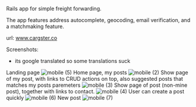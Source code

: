 Rails app for simple freight forwarding. 

The app features address autocomplete, geocoding, email verification, and a matchmaking feature.

url: www.cargster.co

Screenshots:
* its google translated so some translations suck

Landing page
![mobile (5)](https://user-images.githubusercontent.com/76739673/210647514-ca7f9341-6b00-45bd-82d9-ddf040a73ef3.png)
Home page, my posts
![mobile (2)](https://user-images.githubusercontent.com/76739673/210647495-7170cb04-b94d-406f-b0cb-0fc9f29c8adc.png)
Show page of my post, with links to CRUD actions on top, also suggested posts that matches my posts paremeters
![mobile (3)](https://user-images.githubusercontent.com/76739673/210647504-1da75cb5-30b7-408d-a11b-c81b45a3a800.png)
Show page of post (non-mine post), together with links to contact.
![mobile (4)](https://user-images.githubusercontent.com/76739673/210647509-bee8d564-5ef9-4d74-a240-6e22dd813b54.png)
User can create a post quickly
![mobile (6)](https://user-images.githubusercontent.com/76739673/210649702-6bd2e524-857b-48b5-a492-2210496a199e.png)
New post
![mobile (7)](https://user-images.githubusercontent.com/76739673/210649731-0abd57bb-1889-4245-9a8f-6f400583abb6.png)
